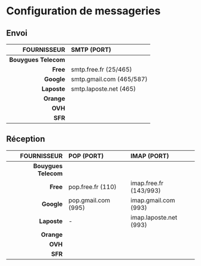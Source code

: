 # Configuration de messageries

## Envoi

|FOURNISSEUR|SMTP (PORT)|
|--:|:--|
|**Bouygues Telecom**||
|**Free**|smtp.free.fr (25/465)|
|**Google**|smtp.gmail.com (465/587)|
|**Laposte**|smtp.laposte.net (465)|
|**Orange**||
|**OVH**||
|**SFR**||

## Réception

|FOURNISSEUR|POP (PORT)|IMAP (PORT)|
|--:|:--|:--|
|**Bouygues Telecom**|||
|**Free**|pop.free.fr (110)|imap.free.fr (143/993)|
|**Google**|pop.gmail.com (995)|imap.gmail.com (993)|
|**Laposte**|-|imap.laposte.net (993)|
|**Orange**|||
|**OVH**|||
|**SFR**|||
